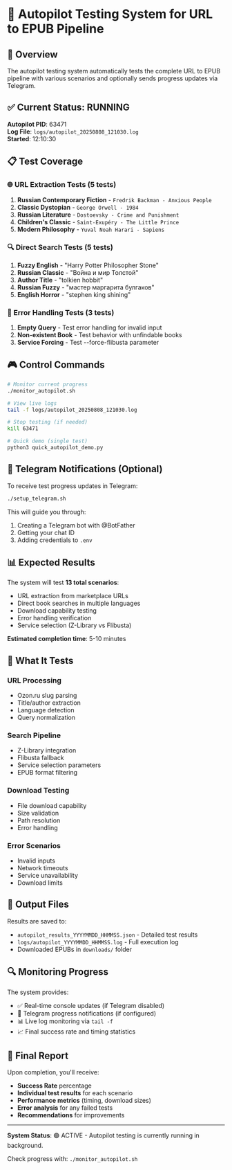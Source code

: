 # 🚀 Autopilot Testing System for URL to EPUB Pipeline

## 🎯 Overview

The autopilot testing system automatically tests the complete URL to EPUB pipeline with various scenarios and optionally sends progress updates via Telegram.

## ✅ Current Status: RUNNING

**Autopilot PID**: 63471  
**Log File**: `logs/autopilot_20250808_121030.log`  
**Started**: 12:10:30  

## 📋 Test Coverage

### 🌐 URL Extraction Tests (5 tests)
1. **Russian Contemporary Fiction** - `Fredrik Backman - Anxious People`
2. **Classic Dystopian** - `George Orwell - 1984`  
3. **Russian Literature** - `Dostoevsky - Crime and Punishment`
4. **Children's Classic** - `Saint-Exupéry - The Little Prince`
5. **Modern Philosophy** - `Yuval Noah Harari - Sapiens`

### 🔍 Direct Search Tests (5 tests)
1. **Fuzzy English** - "Harry Potter Philosopher Stone"
2. **Russian Classic** - "Война и мир Толстой"
3. **Author Title** - "tolkien hobbit"
4. **Russian Fuzzy** - "мастер маргарита булгаков"
5. **English Horror** - "stephen king shining"

### 🧪 Error Handling Tests (3 tests)
1. **Empty Query** - Test error handling for invalid input
2. **Non-existent Book** - Test behavior with unfindable books
3. **Service Forcing** - Test --force-flibusta parameter

## 🎮 Control Commands

```bash
# Monitor current progress
./monitor_autopilot.sh

# View live logs
tail -f logs/autopilot_20250808_121030.log

# Stop testing (if needed)
kill 63471

# Quick demo (single test)
python3 quick_autopilot_demo.py
```

## 📱 Telegram Notifications (Optional)

To receive test progress updates in Telegram:

```bash
./setup_telegram.sh
```

This will guide you through:
1. Creating a Telegram bot with @BotFather
2. Getting your chat ID
3. Adding credentials to `.env`

## 📊 Expected Results

The system will test **13 total scenarios**:
- URL extraction from marketplace URLs
- Direct book searches in multiple languages
- Download capability testing
- Error handling verification
- Service selection (Z-Library vs Flibusta)

**Estimated completion time**: 5-10 minutes

## 🎯 What It Tests

### URL Processing
- Ozon.ru slug parsing
- Title/author extraction
- Language detection
- Query normalization

### Search Pipeline  
- Z-Library integration
- Flibusta fallback
- Service selection parameters
- EPUB format filtering

### Download Testing
- File download capability
- Size validation
- Path resolution
- Error handling

### Error Scenarios
- Invalid inputs
- Network timeouts
- Service unavailability
- Download limits

## 📁 Output Files

Results are saved to:
- `autopilot_results_YYYYMMDD_HHMMSS.json` - Detailed test results
- `logs/autopilot_YYYYMMDD_HHMMSS.log` - Full execution log
- Downloaded EPUBs in `downloads/` folder

## 🔍 Monitoring Progress

The system provides:
- ✅ Real-time console updates (if Telegram disabled)
- 📱 Telegram progress notifications (if configured)  
- 📊 Live log monitoring via `tail -f`
- 📈 Final success rate and timing statistics

## 🏁 Final Report

Upon completion, you'll receive:
- **Success Rate** percentage
- **Individual test results** for each scenario
- **Performance metrics** (timing, download sizes)
- **Error analysis** for any failed tests
- **Recommendations** for improvements

---

**System Status**: 🟢 ACTIVE - Autopilot testing is currently running in background.

Check progress with: `./monitor_autopilot.sh`